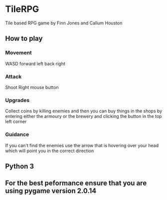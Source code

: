 # TileRPG
 Tile based RPG game by Finn Jones and Callum Houston

## How to play
### Movement
WASD
forward left back right

### Attack
Shoot
Right mouse button

### Upgrades
Collect coins by killing enemies and then you can buy things in the shops by entering either the armoury or the brewery and clicking the button in the top left corner

### Guidance
If you can't find the enemies use the arrow that is hovering over your head which will point you in the correct direction

## Python 3
## For the best peformance ensure that you are using pygame version 2.0.14
